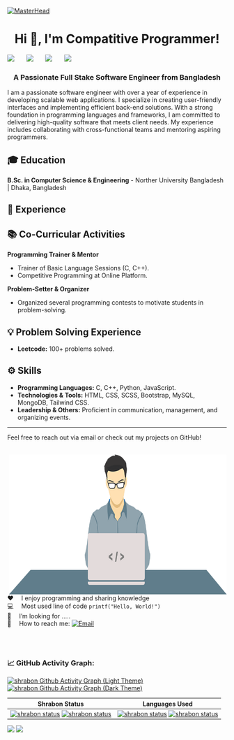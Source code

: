 [![MasterHead](https://user-images.githubusercontent.com/86270481/214122618-1bf43327-cdef-456e-81fe-fc71a9070c07.gif)](https://codegrills.in)

<h1 align="center">Hi 👋, I'm Compatitive Programmer!</h1>

<p align="center">
  
  <a href="https://www.linkedin.com/in/omarfaruksrabon/" alt="LinkedIN"><img width="32px" src="./img/linked.png"/></a>
  &#8287;&#8287;&#8287;&#8287;&#8287;
  <a href="https://www.facebook.com/omarfaruksrabon001/" alt="FaceBook"><img width="32px" src="./img/fb.png"/></a>
  &#8287;&#8287;&#8287;&#8287;&#8287;
  <a href="https://www.instagram.com/shra__bon/" alt="Instagram"><img width="32px" src="./img/insta.png"/></a>
  &#8287;&#8287;&#8287;&#8287;&#8287;
  <a href="#" alt="Discord"><img width="32px" src="./img/discord-48.png"/></a>
  &#8287;&#8287;&#8287;&#8287;&#8287;
</p>

<h3 align="center">A Passionate Full Stake Software Engineer from Bangladesh</h3>

I am a passionate software engineer with over a year of experience in developing scalable web applications. I specialize in creating user-friendly interfaces and implementing efficient back-end solutions. With a strong foundation in programming languages and frameworks, I am committed to delivering high-quality software that meets client needs. My experience includes collaborating with cross-functional teams and mentoring aspiring programmers.

## 🎓 Education
**B.Sc. in Computer Science & Engineering**  - Norther University Bangladesh | Dhaka, Bangladesh


## 💼 Experience

## 📚 Co-Curricular Activities
**Programming Trainer & Mentor**
- Trainer of Basic Language Sessions (C, C++).
- Competitive Programming at Online Platform.

**Problem-Setter & Organizer**
- Organized several programming contests to motivate students in problem-solving.

## 💡 Problem Solving Experience
- **Leetcode:** 100+ problems solved.

## ⚙️ Skills
- **Programming Languages:** C, C++, Python, JavaScript.
- **Technologies & Tools:** HTML, CSS, SCSS, Bootstrap, MySQL, MongoDB, Tailwind CSS.
- **Leadership & Others:** Proficient in communication, management, and organizing events.

---

Feel free to reach out via email or check out my projects on GitHub!

<br>
  <img align="right" alt="GIF" src="https://github.com/coderskamrul/coderskamrul/blob/main/img/Programmer-PNG-Photo-Image.png" width="500" height="320" />
    <br/>

:hearts: &emsp;I enjoy programming and sharing knowledge <br/>
:computer: &emsp;Most used line of code `printf("Hello, World!")` <br/>
🤔 &emsp;I’m looking for .....<br/>
:e-mail: &emsp;How to reach me: [![Email](https://img.shields.io/badge/Email-omarfaruksrabon@gmail.com-blue)](mailto:omarfaruksrabon@gmail.com)
<br/>

 <br/>
  <br/>
  

  ### 📈 GitHub Activity Graph:
[![shrabon Github Activity Graph (Light Theme)](https://github-readme-activity-graph.vercel.app/graph?username=shrabon10&bg_color=18dc5a&color=000000&line=000000&point=000000&area=true&hide_border=true)](#gh-dark-mode-only)
[![shrabon Github Activity Graph (Dark Theme)](https://github-readme-activity-graph.vercel.app/graph?username=shrabon10&bg_color=ffcfe9&color=9e4c98&line=9e4c98&point=403d3d&area=true&hide_border=true)](#gh-light-mode-only)






|                                                   **Shrabon Status**                                                                     |                                         **Languages Used**                                                                |
|-----------------------------------------------------------------------------------------------------------------------------------------|---------------------------------------------------------------------------------------------------------------------------|
|[![**shrabon status**](https://github-readme-stats.vercel.app/api?username=shrabon10&show_icons=true&theme=merko&includble_all_commits=true)](#gh-dark-mode-only) [![**shrabon status**](https://github-readme-stats.vercel.app/api?username=shrabon10&show_icons=true&theme=buefy&includble_all_commits=true)](#gh-light-mode-only) | [![**shrabon status**](https://github-readme-stats.vercel.app/api/top-langs/?username=shrabon10&theme=merko&hide_border=false&include_all_commits=true&count_private=true&layout=compact)](#gh-dark-mode-only) [![**shrabon status**](https://github-readme-stats.vercel.app/api/top-langs/?username=shrabon&theme=buefy&hide_border=false&include_all_commits=true&count_private=true&layout=compact)](#gh-light-mode-only) |

[![](https://github-readme-streak-stats.herokuapp.com/?user=shrabon10&theme=merko&hide_border=false)](#gh-dark-mode-only) [![](https://github-readme-streak-stats.herokuapp.com/?user=shrabon10&theme=buefy&hide_border=false)](#gh-light-mode-only)
